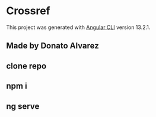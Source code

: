 # Crossref

This project was generated with [Angular CLI](https://github.com/angular/angular-cli) version 13.2.1.
 
## Made by Donato Alvarez

## clone repo
## npm i
## ng serve
